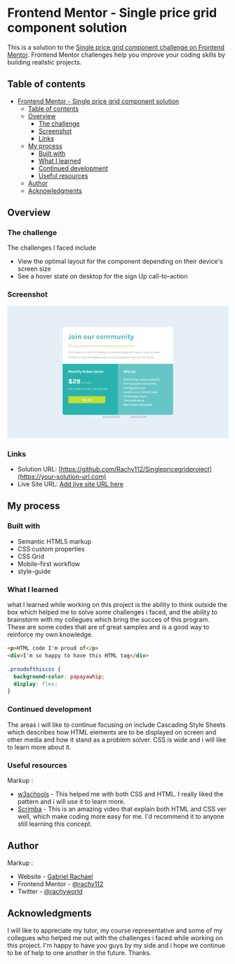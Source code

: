 # Frontend Mentor - Single price grid component solution

This is a solution to the [Single price grid component challenge on Frontend Mentor](https://www.frontendmentor.io/challenges/single-price-grid-component-5ce41129d0ff452fec5abbbc). Frontend Mentor challenges help you improve your coding skills by building realistic projects. 

## Table of contents

- [Frontend Mentor - Single price grid component solution](#frontend-mentor---single-price-grid-component-solution)
  - [Table of contents](#table-of-contents)
  - [Overview](#overview)
    - [The challenge](#the-challenge)
    - [Screenshot](#screenshot)
    - [Links](#links)
  - [My process](#my-process)
    - [Built with](#built-with)
    - [What I learned](#what-i-learned)
    - [Continued development](#continued-development)
    - [Useful resources](#useful-resources)
  - [Author](#author)
  - [Acknowledgments](#acknowledgments)


## Overview

### The challenge
 The challenges I faced include

- View the optimal layout for the component depending on their device's screen size
- See a hover state on desktop for the sign Up call-to-action

### Screenshot

![Screenshot](image-2.png)


### Links

- Solution URL: [https://github.com/Rachy112/Singlepricegridproject](https://your-solution-url.com)
- Live Site URL: [Add live site URL here](https://your-live-site-url.com)

## My process

### Built with

- Semantic HTML5 markup
- CSS custom properties
- CSS Grid
- Mobile-first workflow
- style-guide

### What I learned

what I learned while working on this project is the ability to think outside the box which helped me to solve some challenges i faced, and the ability to brainstorm with my collegues which bring the succes of this program. 
These are some codes that are of great samples and is a good way to reinforce my own knowledge.

```html
<p>HTML code I'm proud of</p>
<div>I'm so happy to have this HTML tag</div>
```
```css
.proudofthiscss {
  background-color: papayawhip;
  display: flex;
}
```

### Continued development

The areas i will like to continue focusing on include Cascading Style Sheets which describes how HTML elements are to be displayed on screen and other media and how it stand as a problem solver. CSS is wide and i will like to learn more about it.

### Useful resources
Markup :
- [w3schools](https://www.W3schools.com) - This helped me with both CSS and HTML. I really liked the pattern and i will use it to learn more.
- [Scrimba](https://v2.scrimba.com) - This is an amazing video that explain both HTML and CSS ver well, which make coding more easy for me. I'd recommend it to anyone still learning this concept.


## Author
Markup :
- Website - [Gabriel Rachael](https://www.instagram.com/rachy_world1)
- Frontend Mentor - [@rachy112](https://www.frontendmentor.io/profile/rachy112)
- Twitter - [@rachyworld](https://www.twitter.com/rachyword)


## Acknowledgments

I will like to appreciate my tutor, my course representative and some of my collegues who helped me out with the challenges i faced while working on this project. I'm happy to have you guys by my side and i hope we continue to be of help to one another in the future. Thanks.

